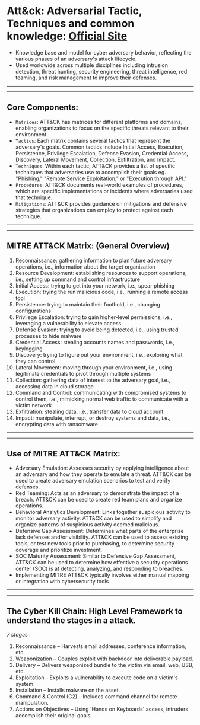 # Att&ck: Adversarial Tactic, Techniques and common knowledge: [Official Site](https://attack.mitre.org/versions/v12/#)

- Knowledge base and model for cyber adversary behavior, reflecting the various phases of an adversary's attack lifecycle.
- Used worldwide across multiple disciplines including intrusion detection, threat hunting, security engineering, threat intelligence, red teaming, and risk management to improve their defenses.

---
---

## Core Components:
- `Matrices`: ATT&CK has matrices for different platforms and domains, enabling organizations to focus on the specific threats relevant to their environment.
- `Tactics`: Each matrix contains several tactics that represent the adversary's goals. Common tactics include Initial Access, Execution, Persistence, Privilege Escalation, Defense Evasion, Credential Access, Discovery, Lateral Movement, Collection, Exfiltration, and Impact.
- `Techniques`: Within each tactic, ATT&CK provides a list of specific techniques that adversaries use to accomplish their goals eg. "Phishing," "Remote Service Exploitation," or "Execution through API."
- `Procedures`: ATT&CK documents real-world examples of procedures, which are specific implementations or incidents where adversaries used that technique.
- `Mitigations`: ATT&CK provides guidance on mitigations and defensive strategies that organizations can employ to protect against each technique.

---
---

## MITRE ATT&CK Matrix: (General Overview)
1. Reconnaissance: gathering information to plan future adversary operations, i.e., information about the target organization
2. Resource Development: establishing resources to support operations, i.e., setting up command and control infrastructure
3. Initial Access: trying to get into your network, i.e., spear phishing
4. Execution: trying the run malicious code, i.e., running a remote access tool
5. Persistence: trying to maintain their foothold, i.e., changing configurations
6. Privilege Escalation: trying to gain higher-level permissions, i.e., leveraging a vulnerability to elevate access
7. Defense Evasion: trying to avoid being detected, i.e., using trusted processes to hide malware
8. Credential Access: stealing accounts names and passwords, i.e., keylogging
9. Discovery: trying to figure out your environment, i.e., exploring what they can control
10. Lateral Movement: moving through your environment, i.e., using legitimate credentials to pivot through multiple systems
11. Collection: gathering data of interest to the adversary goal, i.e., accessing data in cloud storage
12. Command and Control: communicating with compromised systems to control them, i.e., mimicking normal web traffic to communicate with a victim network
13. Exfiltration: stealing data, i.e., transfer data to cloud account
14. Impact: manipulate, interrupt, or destroy systems and data, i.e., encrypting data with ransomware

---
---

## Use of MITRE ATT&CK Matrix:
- Adversary Emulation: Assesses security by applying intelligence about an adversary and how they operate to emulate a threat. ATT&CK can be used to create adversary emulation scenarios to test and verify defenses.
- Red Teaming: Acts as an adversary to demonstrate the impact of a breach. ATT&CK can be used to create red team plans and organize operations.
- Behavioral Analytics Development: Links together suspicious activity to monitor adversary activity. ATT&CK can be used to simplify and organize patterns of suspicious activity deemed malicious.
- Defensive Gap Assessment: Determines what parts of the enterprise lack defenses and/or visibility. ATT&CK can be used to assess existing tools, or test new tools prior to purchasing, to determine security coverage and prioritize investment.
- SOC Maturity Assessment: Similar to Defensive Gap Assessment, ATT&CK can be used to determine how effective a security operations center (SOC) is at detecting, analyzing, and responding to breaches.
- Implementing MITRE ATT&CK typically involves either manual mapping or integration with cybersecurity tools



---
---

## The Cyber Kill Chain: High Level Framework to understand the stages in a attack.

*7 stages* : 
1. Reconnaissance – Harvests email addresses, conference information, etc.
2. Weaponization – Couples exploit with backdoor into deliverable payload.
3. Delivery – Delivers weaponized bundle to the victim via email, web, USB, etc.
4. Exploitation – Exploits a vulnerability to execute code on a victim's system.
5. Installation – Installs malware on the asset.
6. Command & Control (C2) – Includes command channel for remote manipulation.
7. Actions on Objectives – Using 'Hands on Keyboards' access, intruders accomplish their original goals.
